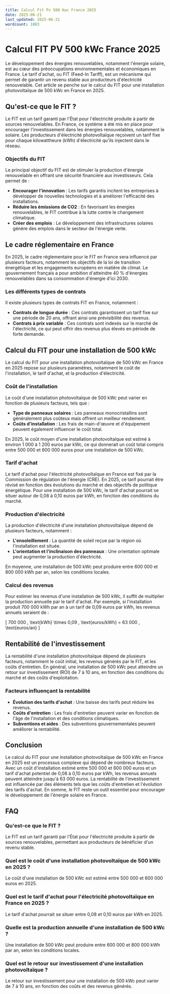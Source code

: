 ```yaml
---
title: Calcul Fit Pv 500 Kwc France 2025
date: 2025-06-21
last_updated: 2025-06-21
wordcount: 1003
---
```


# Calcul FIT PV 500 kWc France 2025

Le développement des énergies renouvelables, notamment l'énergie solaire, est au cœur des préoccupations environnementales et économiques en France. Le tarif d'achat, ou FIT (Feed-In Tariff), est un mécanisme qui permet de garantir un revenu stable aux producteurs d'électricité renouvelable. Cet article se penche sur le calcul du FIT pour une installation photovoltaïque de 500 kWc en France en 2025.

## Qu'est-ce que le FIT ?

Le FIT est un tarif garanti par l'État pour l'électricité produite à partir de sources renouvelables. En France, ce système a été mis en place pour encourager l'investissement dans les énergies renouvelables, notamment le solaire. Les producteurs d'électricité photovoltaïque reçoivent un tarif fixe pour chaque kilowattheure (kWh) d'électricité qu'ils injectent dans le réseau.

### Objectifs du FIT

Le principal objectif du FIT est de stimuler la production d'énergie renouvelable en offrant une sécurité financière aux investisseurs. Cela permet de :

- **Encourager l'innovation** : Les tarifs garantis incitent les entreprises à développer de nouvelles technologies et à améliorer l'efficacité des installations.
- **Réduire les émissions de CO2** : En favorisant les énergies renouvelables, le FIT contribue à la lutte contre le changement climatique.
- **Créer des emplois** : Le développement des infrastructures solaires génère des emplois dans le secteur de l'énergie verte.

## Le cadre réglementaire en France

En 2025, le cadre réglementaire pour le FIT en France sera influencé par plusieurs facteurs, notamment les objectifs de la loi de transition énergétique et les engagements européens en matière de climat. Le gouvernement français a pour ambition d'atteindre 40 % d'énergies renouvelables dans sa consommation d'énergie d'ici 2030.

### Les différents types de contrats

Il existe plusieurs types de contrats FIT en France, notamment :

- **Contrats de longue durée** : Ces contrats garantissent un tarif fixe sur une période de 20 ans, offrant ainsi une prévisibilité des revenus.
- **Contrats à prix variable** : Ces contrats sont indexés sur le marché de l'électricité, ce qui peut offrir des revenus plus élevés en période de forte demande.

## Calcul du FIT pour une installation de 500 kWc

Le calcul du FIT pour une installation photovoltaïque de 500 kWc en France en 2025 repose sur plusieurs paramètres, notamment le coût de l'installation, le tarif d'achat, et la production d'électricité.

### Coût de l'installation

Le coût d'une installation photovoltaïque de 500 kWc peut varier en fonction de plusieurs facteurs, tels que :

- **Type de panneaux solaires** : Les panneaux monocristallins sont généralement plus coûteux mais offrent un meilleur rendement.
- **Coûts d'installation** : Les frais de main-d'œuvre et d'équipement peuvent également influencer le coût total.

En 2025, le coût moyen d'une installation photovoltaïque est estimé à environ 1 000 à 1 200 euros par kWc, ce qui donnerait un coût total compris entre 500 000 et 600 000 euros pour une installation de 500 kWc.

### Tarif d'achat

Le tarif d'achat pour l'électricité photovoltaïque en France est fixé par la Commission de régulation de l'énergie (CRE). En 2025, ce tarif pourrait être révisé en fonction des évolutions du marché et des objectifs de politique énergétique. Pour une installation de 500 kWc, le tarif d'achat pourrait se situer autour de 0,08 à 0,10 euros par kWh, en fonction des conditions du marché.

### Production d'électricité

La production d'électricité d'une installation photovoltaïque dépend de plusieurs facteurs, notamment :

- **L'ensoleillement** : La quantité de soleil reçue par la région où l'installation est située.
- **L'orientation et l'inclinaison des panneaux** : Une orientation optimale peut augmenter la production d'électricité.

En moyenne, une installation de 500 kWc peut produire entre 600 000 et 800 000 kWh par an, selon les conditions locales.

### Calcul des revenus

Pour estimer les revenus d'une installation de 500 kWc, il suffit de multiplier la production annuelle par le tarif d'achat. Par exemple, si l'installation produit 700 000 kWh par an à un tarif de 0,09 euros par kWh, les revenus annuels seraient de :

\[ 
700 000 \, \text{kWh} \times 0,09 \, \text{euros/kWh} = 63 000 \, \text{euros/an} 
\]

## Rentabilité de l'investissement

La rentabilité d'une installation photovoltaïque dépend de plusieurs facteurs, notamment le coût initial, les revenus générés par le FIT, et les coûts d'entretien. En général, une installation de 500 kWc peut atteindre un retour sur investissement (ROI) de 7 à 10 ans, en fonction des conditions du marché et des coûts d'exploitation.

### Facteurs influençant la rentabilité

- **Évolution des tarifs d'achat** : Une baisse des tarifs peut réduire les revenus.
- **Coûts d'entretien** : Les frais d'entretien peuvent varier en fonction de l'âge de l'installation et des conditions climatiques.
- **Subventions et aides** : Des subventions gouvernementales peuvent améliorer la rentabilité.

## Conclusion

Le calcul du FIT pour une installation photovoltaïque de 500 kWc en France en 2025 est un processus complexe qui dépend de nombreux facteurs. Avec un coût d'installation estimé entre 500 000 et 600 000 euros et un tarif d'achat potentiel de 0,08 à 0,10 euros par kWh, les revenus annuels peuvent atteindre jusqu'à 63 000 euros. La rentabilité de l'investissement est influencée par des éléments tels que les coûts d'entretien et l'évolution des tarifs d'achat. En somme, le FIT reste un outil essentiel pour encourager le développement de l'énergie solaire en France.

## FAQ

### Qu'est-ce que le FIT ?

Le FIT est un tarif garanti par l'État pour l'électricité produite à partir de sources renouvelables, permettant aux producteurs de bénéficier d'un revenu stable.

### Quel est le coût d'une installation photovoltaïque de 500 kWc en 2025 ?

Le coût d'une installation de 500 kWc est estimé entre 500 000 et 600 000 euros en 2025.

### Quel est le tarif d'achat pour l'électricité photovoltaïque en France en 2025 ?

Le tarif d'achat pourrait se situer entre 0,08 et 0,10 euros par kWh en 2025.

### Quelle est la production annuelle d'une installation de 500 kWc ?

Une installation de 500 kWc peut produire entre 600 000 et 800 000 kWh par an, selon les conditions locales.

### Quel est le retour sur investissement d'une installation photovoltaïque ?

Le retour sur investissement pour une installation de 500 kWc peut varier de 7 à 10 ans, en fonction des coûts et des revenus générés.